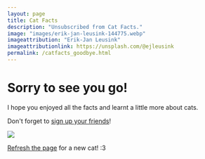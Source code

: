 ```yaml
---
layout: page
title: Cat Facts
description: "Unsubscribed from Cat Facts."
image: "images/erik-jan-leusink-144775.webp"
imageattribution: "Erik-Jan Leusink"
imageattributionlink: https://unsplash.com/@ejleusink
permalink: /catfacts_goodbye.html
---
```


# Sorry to see you go!

I hope you enjoyed all the facts and learnt a little more about cats.

Don't forget to <a href="/catfacts.html">sign up your friends</a>!

<a href="http://thecatapi.com"><img src="http://thecatapi.com/api/images/get?format=src"></a>

<p><a href="">Refresh the page</a> for a new cat! :3</p>
